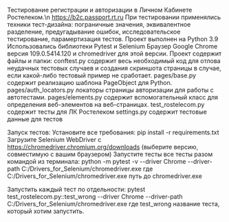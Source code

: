 Тестирование регистрации и авторизации в Личном Кабинете Ростелеком.\n
https://b2c.passport.rt.ru
При тестировании применялись техники тест-дизайна: 
пограничные значения, 
эквивалентное разделение, 
предугадывание ошибок, 
исследовательское тестирование,
парамертизация тестов.
Проект выполнен на Python 3.9
Использовались библиотеки Pytest и Selenium
Браузер Google Chrome версия 109.0.5414.120 и chromedriver для этой версии.
Проект содержит файлы и папки:
conftest.py содержит весь необходимый код для отлова неудачных тестовых случаев и создания скриншота страницы в случае, если какой-либо тестовый пример не сработает.
pages/base.py содержит реализацию шаблона PageObject для Python.
pages/auth_locators.py локаторы страницы авторизации для работы с автотестами.
pages/elements.py содержит вспомогательный класс для определения веб-элементов на веб-страницах.
test_rostelecom.py содержит тесты для ЛК Ростелеком
settings.py содержит тестовые данные для тестов

Запуск тестов:
Установите все требования: pip install -r requirements.txt
Загрузите Selenium WebDriver с https://chromedriver.chromium.org/downloads (выберите версию, совместимую с вашим браузером)
Запустите тесты все тесты разом командой из терминала: 
python -m pytest -v --driver Chrome --driver-path C:/Drivers_for_Selenium/chromedriver.exe
где C:/Drivers_for_Selenium/chromedriver.exe путь до chromedriver.exe

Запустить каждый тест по отдельности:
pytest test_rostelecom.py::test_wrong --driver Chrome --driver-path C:/Drivers_for_Selenium/chromedriver.exe
где test_wrong название теста, который хотим запустить.
